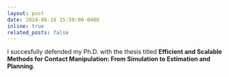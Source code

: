 ```yaml
---
layout: post
date: 2024-06-18 15:59:00-0400
inline: true
related_posts: false
---
```


I succesfully defended my Ph.D. with the thesis titled **Efficient and Scalable Methods for Contact Manipulation: From Simulation to Estimation and Planning**.